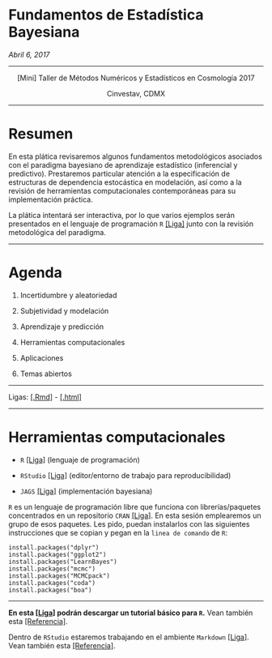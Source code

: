 # Fundamentos de Estadística Bayesiana

_Abril 6, 2017_

------
<center>
[Mini] Taller de Métodos Numéricos y Estadísticos en Cosmología 2017

Cinvestav, CDMX
</center>

------

# Resumen

En esta plática revisaremos algunos fundamentos metodológicos asociados con el paradigma bayesiano de aprendizaje estadístico (inferencial y predictivo). Prestaremos particular atención a la especificación de estructuras de dependencia estocástica en modelación, así como a la revisión de herramientas computacionales contemporáneas para su implementación práctica.

La plática intentará ser interactiva, por lo que varios ejemplos serán presentados en el lenguaje de programación `R` <a href="https://www.r-project.org/">[Liga]</a> junto con la revisión metodológica del paradigma. 

------

# Agenda

1. Incertidumbre y aleatoriedad

2. Subjetividad y modelación 

3. Aprendizaje y predicción

3. Herramientas computacionales

5. Aplicaciones

6. Temas abiertos

------

Ligas: <a href="">[.Rmd]</a> - <a href="">[.html]</a> 

------

# Herramientas computacionales

* `R` <a href="https://www.r-project.org/">[Liga]</a> (lenguaje de programación)

* `RStudio` <a href="https://www.rstudio.com/">[Liga]</a> (editor/entorno de trabajo para reproducibilidad)

* `JAGS` <a href="http://mcmc-jags.sourceforge.net/">[Liga]</a> (implementación bayesiana)

`R` es un lenguaje de programación libre que funciona con librerías/paquetes concentrados en un repositorio `CRAN` <a href="https://cran.r-project.org/">[Liga]</a>. En esta sesión emplearemos un grupo de esos paquetes. Les pido, puedan instalarlos con las siguientes instrucciones que se copian y pegan en la `linea de comando` de `R`:

```
install.packages("dplyr")
install.packages("ggplot2")
install.packages("LearnBayes")
install.packages("mcmc")
install.packages("MCMCpack")
install.packages("coda")
install.packages("boa")
```
------

**En esta <a href="https://cran.r-project.org/doc/contrib/Paradis-rdebuts_en.pdf">[Liga]</a> podrán descargar un tutorial básico para `R`.** Vean también esta <a href="https://cran.r-project.org/doc/contrib/Short-refcard.pdf">[Referencia]</a>.

Dentro de `RStudio` estaremos trabajando en el ambiente `Markdown` <a href="http://rmarkdown.rstudio.com/">[Liga]</a>. Vean también esta <a href="https://guides.github.com/pdfs/markdown-cheatsheet-online.pdf">[Referencia]</a>.
